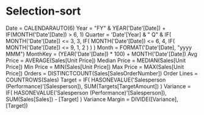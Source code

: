 # Selection-sort
Date = CALENDARAUTO(6)
Year = "FY" & YEAR('Date'[Date]) + IF(MONTH('Date'[Date]) > 6, 1)
Quarter =
'Date'[Year] & " Q"
    & IF(
        MONTH('Date'[Date]) <= 3,
        3,
        IF(
            MONTH('Date'[Date]) <= 6,
            4,
            IF(
                MONTH('Date'[Date]) <= 9,
                1,
                2
            )
        )
    )
Month =
FORMAT('Date'[Date], "yyyy MMM")
MonthKey =
(YEAR('Date'[Date]) * 100) + MONTH('Date'[Date])
Avg Price =
AVERAGE(Sales[Unit Price])
Median Price =
MEDIAN(Sales[Unit Price])
Min Price =
MIN(Sales[Unit Price])
Max Price =
MAX(Sales[Unit Price])
Orders =
DISTINCTCOUNT(Sales[SalesOrderNumber])
Order Lines =
COUNTROWS(Sales)
Target =
IF(
	HASONEVALUE('Salesperson (Performance)'[Salesperson]),
	SUM(Targets[TargetAmount])
)
Variance =
IF(
	HASONEVALUE('Salesperson (Performance)'[Salesperson]),
	SUM(Sales[Sales]) - [Target]
)
Variance Margin =
DIVIDE([Variance], [Target])
